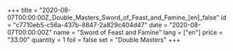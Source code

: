 +++
title = "2020-08-07T00:00:00Z_Double_Masters_Sword_of_Feast_and_Famine_[en]_false"
id = "c7710eb5-c56a-437b-8847-2a829c404d47"
date = "2020-08-07T00:00:00Z"
name = "Sword of Feast and Famine"
lang = ["en"]
price = "33.00"
quantity = 1
foil = false
set = "Double Masters"
+++
